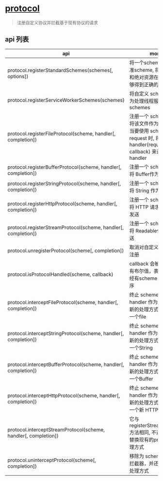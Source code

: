 # [protocol](https://electronjs.org/docs/api/protocol)

> 注册自定义协议并拦截基于现有协议的请求


## api 列表

| api                                                             | more                                                                                                                         |
| --------------------------------------------------------------- | ---------------------------------------------------------------------------------------------------------------------------- |
| protocol.registerStandardSchemes(schemes[, options])            | 将一个scheme注册为标准scheme, 将保证相对和绝对资源在使用时能够得到正确的解析                                                 |
| protocol.registerServiceWorkerSchemes(schemes)                  | 将自定义 schemes注册为处理线程服务的标准schemes                                                                              |
| protocol.registerFileProtocol(scheme, handler[, completion])    | 注册一个 scheme 协议, 将该文件作为响应发送 当要使用 scheme 创建 request 时, 将使用 handler(request, callback) 来调用 handler |
| protocol.registerBufferProtocol(scheme, handler[, completion])  | 注册一个 scheme 协议, 将 Buffer作为响应发送                                                                                  |
| protocol.registerStringProtocol(scheme, handler[, completion])  | 注册一个 scheme 协议, 将 String 作为响应发送                                                                                 |
| protocol.registerHttpProtocol(scheme, handler[, completion])    | 注册一个 scheme 协议, 将 HTTP 请求作为响应发送                                                                               |
| protocol.registerStreamProtocol(scheme, handler[, completion])  | 注册一个 scheme 协议, 将 Readable作为响应发送                                                                                |
| protocol.unregisterProtocol(scheme[, completion])               | 取消对自定义scheme的注册                                                                                                     |
| protocol.isProtocolHandled(scheme, callback)                    | callback 会被调用，带有布尔值，表示是否已经有scheme 的处理程序                                                               |
| protocol.interceptFileProtocol(scheme, handler[, completion])   | 终止 scheme 协议, 并将 handler 作为该protocol新的处理方式，即返回一个file                                                    |
| protocol.interceptStringProtocol(scheme, handler[, completion]) | 终止 scheme 协议, 并将 handler 作为该protocol新的处理方式，即返回一个String                                                  |
| protocol.interceptBufferProtocol(scheme, handler[, completion]) | 终止 scheme 协议, 并将 handler 作为该protocol新的处理方式，即返回一个Buffer                                                  |
| protocol.interceptHttpProtocol(scheme, handler[, completion])   | 终止 scheme 协议, 并将 handler 作为该protocol新的处理方式，即返回一个新 HTTP 请求                                            |
| protocol.interceptStreamProtocol(scheme, handler[, completion]) | 它与 registerStreamProtocol方法相同, 不过它是用来替换现有的protocol处理方式                                                  |
| protocol.uninterceptProtocol(scheme[, completion])              | 移除为 scheme 安装的拦截器，并还原其原始处理方式                                                                             |